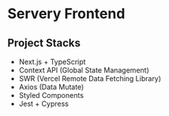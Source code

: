 # Servery Frontend


## Project Stacks
  - Next.js + TypeScript
  - Context API (Global State Management)
  - SWR (Vercel Remote Data Fetching Library)
  - Axios (Data Mutate)
  - Styled Components
  - Jest + Cypress